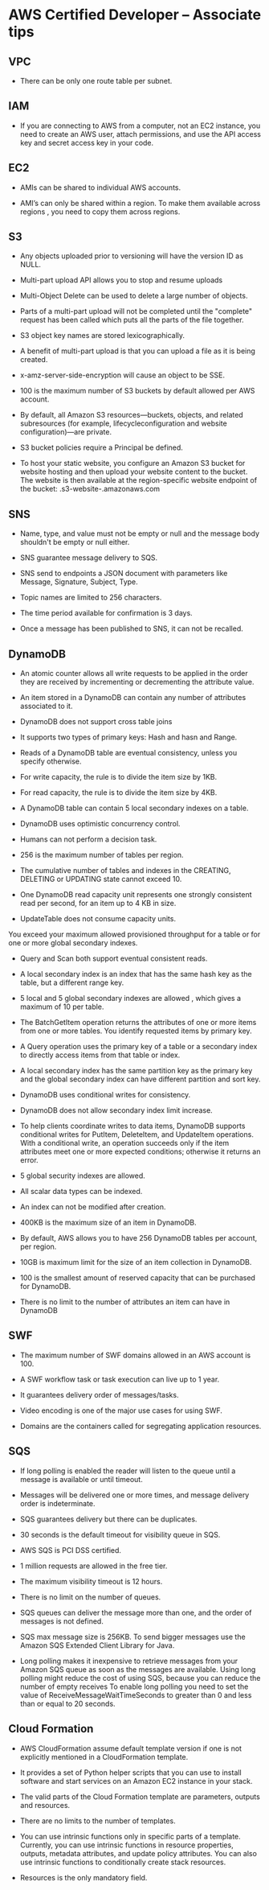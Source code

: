 # AWS Certified Developer – Associate tips

## VPC

- There can be only one route table per subnet.

## IAM

- If you are connecting to AWS from a computer, not an EC2 instance, you need to create an AWS user, attach permissions, and use the API access key and secret access key in your code. 

## EC2

- AMIs can be shared to individual AWS accounts.

- AMI’s can only be shared within a region. To make them available across regions , you need to copy them across regions.


## S3

- Any objects uploaded prior to versioning will have the version ID as NULL.

- Multi-part upload API allows you to stop and resume uploads

- Multi-Object Delete can be used to delete a large number of objects.

- Parts of a multi-part upload will not be completed until the "complete" request has been called which puts all the parts of the file together.

- S3 object key names are stored lexicographically.

- A benefit of multi-part upload is that you can upload a file as it is being created.

- x-amz-server-side-encryption will cause an object to be SSE.

- 100 is the maximum number of S3 buckets by default allowed per AWS account.

- By default, all Amazon S3 resources—buckets, objects, and related subresources (for example, lifecycleconfiguration and website configuration)—are private.

- S3 bucket policies require a Principal be defined.

- To host your static website, you configure an Amazon S3 bucket for website hosting and then upload your website content to the bucket. The website is then available at the region-specific website endpoint of the bucket: <bucket-name>.s3-website-<AWS-region>.amazonaws.com

## SNS

- Name, type, and value must not be empty or null and the message body shouldn't be empty or null either.

- SNS guarantee message delivery to SQS.

- SNS send to endpoints a JSON document with parameters like Message, Signature, Subject, Type.

- Topic names are limited to 256 characters.

- The time period available for confirmation is 3 days.

- Once a message has been published to SNS, it can not be recalled.

## DynamoDB

-  An atomic counter allows all write requests to be applied in the order they are received by incrementing or decrementing the attribute value.

- An item stored in a DynamoDB can contain any number of attributes associated to it.

- DynamoDB does not support cross table joins

- It supports two types of primary keys: Hash and hasn and Range.

- Reads of a DynamoDB table are eventual consistency, unless you specify otherwise.

- For write capacity, the rule is to divide the item size by 1KB.

- For read capacity, the rule is to divide the item size by 4KB. 

- A DynamoDB table can contain 5 local secondary indexes on a table.

- DynamoDB uses optimistic concurrency control.

- Humans can not perform a decision task.

- 256 is the maximum number of tables per region.

- The cumulative number of tables and indexes in the CREATING, DELETING or UPDATING state cannot exceed 10.

- One DynamoDB read capacity unit represents one strongly consistent read per second, for an item up to 4 KB in size. 

- UpdateTable does not consume capacity units.

 You exceed your maximum allowed provisioned throughput for a table or for one or more global secondary indexes.

- Query and Scan both support eventual consistent reads.

- A local secondary index is an index that has the same hash key as the table, but a different range key.

- 5 local and 5 global secondary indexes are allowed , which gives a maximum of 10 per table.

- The BatchGetItem operation returns the attributes of one or more items from one or more tables. You identify requested items by primary key.

- A Query operation uses the primary key of a table or a secondary index to directly access items from that table or index.

-  A local secondary index has the same partition key as the primary key and the global secondary index can have different partition and sort key.

- DynamoDB uses conditional writes for consistency.

- DynamoDB does not allow secondary index limit increase.

- To help clients coordinate writes to data items, DynamoDB supports conditional writes for PutItem, DeleteItem, and UpdateItem operations. With a conditional write, an operation succeeds only if the item attributes meet one or more expected conditions; otherwise it returns an error.

- 5 global security indexes are allowed.

- All scalar data types can be indexed.

- An index can not be modified after creation.

- 400KB is the maximum size of an item in DynamoDB.

- By default, AWS allows you to have 256 DynamoDB tables per account, per region. 

- 10GB is maximum limit for the size of an item collection in DynamoDB.

- 100 is the smallest amount of reserved capacity that can be purchased for DynamoDB.

- There is no limit to the number of attributes an item can have in DynamoDB

## SWF

- The maximum number of SWF domains allowed in an AWS account is 100.

- A SWF workflow task or task execution can live up to 1 year.

- It guarantees delivery order of messages/tasks.

- Video encoding is one of the major use cases for using SWF.

- Domains are the containers called for segregating application resources.

## SQS

- If long polling is enabled the reader will listen to the queue until a message is available or until timeout.

- Messages will be delivered one or more times, and message delivery order is indeterminate.

- SQS guarantees delivery but there can be duplicates.

- 30 seconds is the default timeout for visibility queue in SQS.

- AWS SQS is PCI DSS certified.

- 1 million requests are allowed in the free tier.

- The maximum visibility timeout is 12 hours.

- There is no limit on the number of queues.

- SQS queues can deliver the message more than one, and the order of messages is not defined.

- SQS max message size is 256KB. To send bigger messages use the Amazon SQS Extended Client Library for Java.

- Long polling makes it inexpensive to retrieve messages from your Amazon SQS queue as soon as the messages are available. Using long polling might reduce the cost of using SQS, because you can reduce the number of empty receives To enable long polling you need to set the value of ReceiveMessageWaitTimeSeconds to greater than 0 and less than or equal to 20 seconds.

## Cloud Formation

- AWS CloudFormation assume default template version if one is not explicitly mentioned in a CloudFormation template.
- It provides a set of Python helper scripts that you can use to install software and start services on an Amazon EC2 instance in your stack.

- The valid parts of the Cloud Formation template are parameters, outputs and resources.

- There are no limits to the number of templates.

- You can use intrinsic functions only in specific parts of a template. Currently, you can use intrinsic functions in resource properties, outputs, metadata attributes, and update policy attributes. You can also use intrinsic functions to conditionally create stack resources.

- Resources is the only mandatory field.
